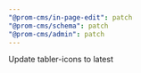 ```yaml
---
"@prom-cms/in-page-edit": patch
"@prom-cms/schema": patch
"@prom-cms/admin": patch
---
```


Update tabler-icons to latest
